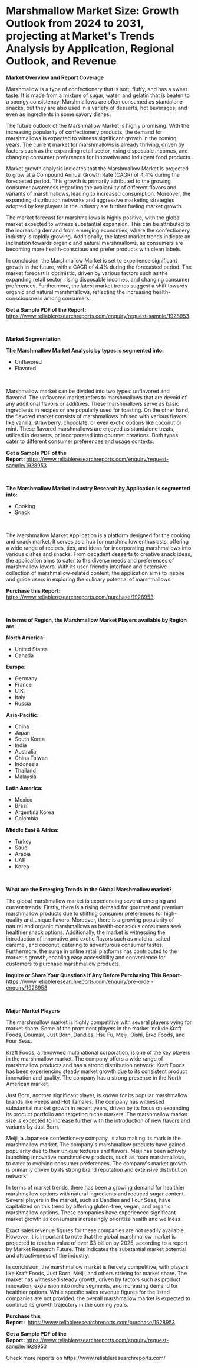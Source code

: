 <p><h1>Marshmallow Market Size: Growth Outlook from 2024 to 2031, projecting at Market's Trends Analysis by Application, Regional Outlook, and Revenue</h1></p><p><strong>Market Overview and Report Coverage</strong></p>
<p><p>Marshmallow is a type of confectionery that is soft, fluffy, and has a sweet taste. It is made from a mixture of sugar, water, and gelatin that is beaten to a spongy consistency. Marshmallows are often consumed as standalone snacks, but they are also used in a variety of desserts, hot beverages, and even as ingredients in some savory dishes.</p><p>The future outlook of the Marshmallow Market is highly promising. With the increasing popularity of confectionery products, the demand for marshmallows is expected to witness significant growth in the coming years. The current market for marshmallows is already thriving, driven by factors such as the expanding retail sector, rising disposable incomes, and changing consumer preferences for innovative and indulgent food products.</p><p>Market growth analysis indicates that the Marshmallow Market is projected to grow at a Compound Annual Growth Rate (CAGR) of 4.4% during the forecasted period. This growth is primarily attributed to the growing consumer awareness regarding the availability of different flavors and variants of marshmallows, leading to increased consumption. Moreover, the expanding distribution networks and aggressive marketing strategies adopted by key players in the industry are further fueling market growth.</p><p>The market forecast for marshmallows is highly positive, with the global market expected to witness substantial expansion. This can be attributed to the increasing demand from emerging economies, where the confectionery industry is rapidly growing. Additionally, the latest market trends indicate an inclination towards organic and natural marshmallows, as consumers are becoming more health-conscious and prefer products with clean labels.</p><p>In conclusion, the Marshmallow Market is set to experience significant growth in the future, with a CAGR of 4.4% during the forecasted period. The market forecast is optimistic, driven by various factors such as the expanding retail sector, rising disposable incomes, and changing consumer preferences. Furthermore, the latest market trends suggest a shift towards organic and natural marshmallows, reflecting the increasing health-consciousness among consumers.</p></p>
<p><strong>Get a Sample PDF of the Report:</strong> <a href="https://www.reliableresearchreports.com/enquiry/request-sample/1928953">https://www.reliableresearchreports.com/enquiry/request-sample/1928953</a></p>
<p>&nbsp;</p>
<p><strong>Market Segmentation</strong></p>
<p><strong>The Marshmallow Market Analysis by types is segmented into:</strong></p>
<p><ul><li>Unflavored</li><li>Flavored</li></ul></p>
<p>&nbsp;</p>
<p><p>Marshmallow market can be divided into two types: unflavored and flavored. The unflavored market refers to marshmallows that are devoid of any additional flavors or additives. These marshmallows serve as basic ingredients in recipes or are popularly used for toasting. On the other hand, the flavored market consists of marshmallows infused with various flavors like vanilla, strawberry, chocolate, or even exotic options like coconut or mint. These flavored marshmallows are enjoyed as standalone treats, utilized in desserts, or incorporated into gourmet creations. Both types cater to different consumer preferences and usage contexts.</p></p>
<p><strong>Get a Sample PDF of the Report:</strong>&nbsp;<a href="https://www.reliableresearchreports.com/enquiry/request-sample/1928953">https://www.reliableresearchreports.com/enquiry/request-sample/1928953</a></p>
<p>&nbsp;</p>
<p><strong>The Marshmallow Market Industry Research by Application is segmented into:</strong></p>
<p><ul><li>Cooking</li><li>Snack</li></ul></p>
<p>&nbsp;</p>
<p><p>The Marshmallow Market Application is a platform designed for the cooking and snack market. It serves as a hub for marshmallow enthusiasts, offering a wide range of recipes, tips, and ideas for incorporating marshmallows into various dishes and snacks. From decadent desserts to creative snack ideas, the application aims to cater to the diverse needs and preferences of marshmallow lovers. With its user-friendly interface and extensive collection of marshmallow-related content, the application aims to inspire and guide users in exploring the culinary potential of marshmallows.</p></p>
<p><strong>Purchase this Report:</strong>&nbsp; <a href="https://www.reliableresearchreports.com/purchase/1928953">https://www.reliableresearchreports.com/purchase/1928953</a></p>
<p>&nbsp;</p>
<p><strong>In terms of Region, the Marshmallow Market Players available by Region are:</strong></p>
<p>
    <p> <strong> North America: </strong>
        <ul>
            <li>United States</li>
            <li>Canada</li>
        </ul>
        </p> 
    <p> <strong> Europe: </strong>
        <ul>
            <li>Germany</li>
            <li>France</li>
            <li>U.K.</li>
            <li>Italy</li>
            <li>Russia</li>
        </ul>
        </p> 
    <p> <strong> Asia-Pacific: </strong>
        <ul>
            <li>China</li>
            <li>Japan</li>
            <li>South Korea</li>
            <li>India</li>
            <li>Australia</li>
            <li>China Taiwan</li>
            <li>Indonesia</li>
            <li>Thailand</li>
            <li>Malaysia</li>
        </ul>
        </p> 
    <p> <strong> Latin America: </strong>
        <ul>
            <li>Mexico</li>
            <li>Brazil</li>
            <li>Argentina Korea</li>
            <li>Colombia</li>
        </ul>
        </p> 
    <p> <strong> Middle East & Africa: </strong>
        <ul>
            <li>Turkey</li>
            <li>Saudi</li>
            <li>Arabia</li>
            <li>UAE</li>
            <li>Korea</li>
        </ul>
    </p>
    </p>
<p>&nbsp;</p>
<p><strong>What are the Emerging Trends in the Global Marshmallow market?</strong></p>
<p><p>The global marshmallow market is experiencing several emerging and current trends. Firstly, there is a rising demand for gourmet and premium marshmallow products due to shifting consumer preferences for high-quality and unique flavors. Moreover, there is a growing popularity of natural and organic marshmallows as health-conscious consumers seek healthier snack options. Additionally, the market is witnessing the introduction of innovative and exotic flavors such as matcha, salted caramel, and coconut, catering to adventurous consumer tastes. Furthermore, the surge in online retail platforms has contributed to the market's growth, enabling easy accessibility and convenience for customers to purchase marshmallow products.</p></p>
<p><strong>Inquire or Share Your Questions If Any Before Purchasing This Report</strong>- <a href="https://www.reliableresearchreports.com/enquiry/pre-order-enquiry/1928953">https://www.reliableresearchreports.com/enquiry/pre-order-enquiry/1928953</a></p>
<p>&nbsp;</p>
<p><strong>Major Market Players</strong></p>
<p><p>The marshmallow market is highly competitive with several players vying for market share. Some of the prominent players in the market include Kraft Foods, Doumak, Just Born, Dandies, Hsu Fu, Meiji, Oishi, Erko Foods, and Four Seas. </p><p>Kraft Foods, a renowned multinational corporation, is one of the key players in the marshmallow market. The company offers a wide range of marshmallow products and has a strong distribution network. Kraft Foods has been experiencing steady market growth due to its consistent product innovation and quality. The company has a strong presence in the North American market.</p><p>Just Born, another significant player, is known for its popular marshmallow brands like Peeps and Hot Tamales. The company has witnessed substantial market growth in recent years, driven by its focus on expanding its product portfolio and targeting niche markets. The marshmallow market size is expected to increase further with the introduction of new flavors and variants by Just Born.</p><p>Meiji, a Japanese confectionery company, is also making its mark in the marshmallow market. The company's marshmallow products have gained popularity due to their unique textures and flavors. Meiji has been actively launching innovative marshmallow products, such as foam marshmallows, to cater to evolving consumer preferences. The company's market growth is primarily driven by its strong brand reputation and extensive distribution network.</p><p>In terms of market trends, there has been a growing demand for healthier marshmallow options with natural ingredients and reduced sugar content. Several players in the market, such as Dandies and Four Seas, have capitalized on this trend by offering gluten-free, vegan, and organic marshmallow options. These companies have experienced significant market growth as consumers increasingly prioritize health and wellness.</p><p>Exact sales revenue figures for these companies are not readily available. However, it is important to note that the global marshmallow market is projected to reach a value of over $3 billion by 2025, according to a report by Market Research Future. This indicates the substantial market potential and attractiveness of the industry.</p><p>In conclusion, the marshmallow market is fiercely competitive, with players like Kraft Foods, Just Born, Meiji, and others striving for market share. The market has witnessed steady growth, driven by factors such as product innovation, expansion into niche segments, and increasing demand for healthier options. While specific sales revenue figures for the listed companies are not provided, the overall marshmallow market is expected to continue its growth trajectory in the coming years.</p></p>
<p><strong>Purchase this Report:</strong>&nbsp;&nbsp;<a href="https://www.reliableresearchreports.com/purchase/1928953">https://www.reliableresearchreports.com/purchase/1928953</a></p>
<p></p>
<p><strong>Get a Sample PDF of the Report:</strong>&nbsp;<a href="https://www.reliableresearchreports.com/enquiry/request-sample/1928953">https://www.reliableresearchreports.com/enquiry/request-sample/1928953</a></p>
<p>Check more reports on https://www.reliableresearchreports.com/</p>